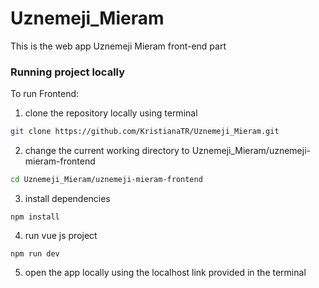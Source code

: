 # Uznemeji_Mieram
This is the web app Uznemeji Mieram front-end part

### Running project locally

To run Frontend:
1) clone the repository locally using terminal
```bash
git clone https://github.com/KristianaTR/Uznemeji_Mieram.git
```
2) change the current working directory to Uznemeji_Mieram/uznemeji-mieram-frontend
```bash
cd Uznemeji_Mieram/uznemeji-mieram-frontend
```
3) install dependencies
```
npm install
```
4) run vue js project
```
npm run dev
```
5) open the app locally using the localhost link provided in the terminal
